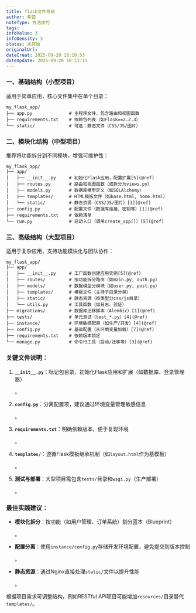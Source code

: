 ```yaml
---
title: flask文件格式
author: 紫芸
noteType: 方法技巧
tags: 
infoValue: 3
infoDensity: 3
status: 未开始
originalUrl: 
dateCreat: 2025-09-20 18:10:53
dateUpdate: 2025-09-20 18:13:11
---
```

### 一、基础结构（小型项目）

适用于简单应用，核心文件集中在单个目录：

```
my_flask_app/
├── app.py              # 主程序文件，包含路由和视图函数
├── requirements.txt    # 依赖包列表（如Flask==2.2.3）
└── static/             # 可选：静态文件（CSS/JS/图片）
```

### 二、模块化结构（中型项目）

推荐将功能拆分到不同模块，增强可维护性：

```
my_flask_app/
├── app/
│   ├── __init__.py     # 初始化Flask应用，配置扩展[5](@ref)
│   ├── routes.py       # 路由和视图函数（或拆分为views.py）
│   ├── models.py       # 数据库模型定义（如SQLAlchemy）
│   ├── templates/      # HTML模板文件（如base.html, home.html）
│   └── static/         # 静态资源（CSS/JS/图片）[3](@ref)
├── config.py           # 配置文件（数据库连接、密钥等）[1](@ref)
├── requirements.txt    # 依赖清单
└── run.py              # 启动入口（调用create_app()）[5](@ref)
```

### 三、高级结构（大型项目）

适用于复杂应用，支持功能模块化与团队协作：

```
my_flask_app/
├── app/
│   ├── __init__.py     # 工厂函数创建应用实例[5](@ref)
│   ├── routes/         # 按功能拆分路由（如main.py, auth.py）
│   ├── models/         # 数据模型分模块（如user.py, post.py）
│   ├── templates/      # 模板文件（支持子目录分类）
│   ├── static/         # 静态资源（按类型分css/js目录）
│   └── utils.py        # 工具函数（如日志、验证）
├── migrations/         # 数据库迁移脚本（Alembic）[1](@ref)
├── tests/              # 单元测试（test_*.py）[4](@ref)
├── instance/           # 环境敏感配置（如生产/开发）[4](@ref)
├── config.py           # 基础配置（从环境变量加载）[7](@ref)
├── requirements.txt    # 依赖版本锁定
└── manage.py           # 命令行工具（启动/迁移等）[3](@ref)
```

### 关键文件说明：

1. **`__init__.py`**：标记包目录，初始化Flask应用和扩展（如数据库、登录管理器）
    
    。
2. **`config.py`**：分离配置项，建议通过环境变量管理敏感信息
    
    。
3. **`requirements.txt`**：明确依赖版本，便于复现环境
    
    。
4. **`templates/`**：遵循Flask模板继承机制（如`layout.html`作为基模板）
    
    。
5. **测试与部署**：大型项目需包含`tests/`目录和`wsgi.py`（生产部署）
    
    。

### 最佳实践建议：

- **模块化拆分**：按功能（如用户管理、订单系统）划分蓝本（Blueprint）
    
    。
- **配置分离**：使用`instance/config.py`存储开发环境配置，避免提交到版本控制
    
    。
- **静态资源**：通过Nginx直接处理`static/`文件以提升性能
    
    。

根据项目需求可调整结构，例如RESTful API项目可能增加`resources/`目录替代`templates/`。